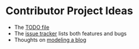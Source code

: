 # Contributor Project Ideas

* The [TODO file](https://camlistore.googlesource.com/camlistore/+/master/TODO)
* The [issue tracker](https://github.com/camlistore/camlistore/issues) lists both features and bugs
* Thoughts on [modeling a blog](blog-notes.md)
